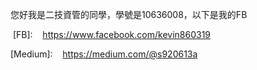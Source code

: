   您好我是二技資管的同學，學號是10636008，以下是我的FB

  [FB]:    https://www.facebook.com/kevin860319
  
  [Medium]:    https://medium.com/@s920613a
